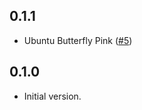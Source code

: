 ## 0.1.1

- Ubuntu Butterfly Pink ([#5](https://github.com/ubuntu/yaru_colors.dart/pull/5))

## 0.1.0

- Initial version.
